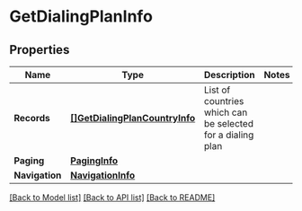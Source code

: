 # GetDialingPlanInfo

## Properties
Name | Type | Description | Notes
------------ | ------------- | ------------- | -------------
**Records** | [**[]GetDialingPlanCountryInfo**](GetDialingPlanCountryInfo.md) | List of countries which can be selected for a dialing plan | 
**Paging** | [**PagingInfo**](PagingInfo.md) |  | 
**Navigation** | [**NavigationInfo**](NavigationInfo.md) |  | 

[[Back to Model list]](../README.md#documentation-for-models) [[Back to API list]](../README.md#documentation-for-api-endpoints) [[Back to README]](../README.md)


